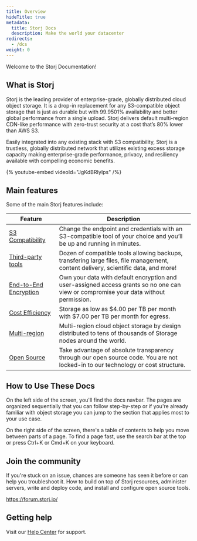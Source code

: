 ```yaml
---
title: Overview
hideTitle: true
metadata:
  title: Storj Docs
  description: Make the world your datacenter
redirects:
  - /dcs
weight: 0
---
```


Welcome to the Storj Documentation!

## What is Storj

Storj is the leading provider of enterprise-grade, globally distributed cloud object storage. It is a drop-in replacement for any S3-compatible object storage that is just as durable but with 99.9501% availability and better global performance from a single upload. Storj delivers default multi-region CDN-like performance with zero-trust security at a cost that’s 80% lower than AWS S3.

Easily integrated into any existing stack with S3 compatibility, Storj is a trustless, globally distributed network that utilizes existing excess storage capacity making enterprise-grade performance, privacy, and resiliency available with compelling economic benefits.

{% youtube-embed videoId="JgKdBRIyIps" /%}

## Main features

Some of the main Storj features include:

| Feature                                              | Description                                                                                                                          |
| ---------------------------------------------------- | ------------------------------------------------------------------------------------------------------------------------------------ |
| [S3 Compatibility](docId:eZ4caegh9queuQuaazoo)       | Change the endpoint and credentials with an S3-compatible tool of your choice and you’ll be up and running in minutes.               |
| [Third-party tools](docId:REPde_t8MJMDaE2BU8RfQ)     | Dozen of compatible tools allowing backups, transfering large files, file management, content delivery, scientific data, and more!   |
| [End-to-End Encryption](docId:uuhN7eyr1a8P3l_vzdnDk) | Own your data with default encryption and user-assigned access grants so no one can view or compromise your data without permission. |
| [Cost Efficiency](docId:59T_2l7c1rvZVhI8p91VX)       | Storage as low as $4.00 per TB per month with $7.00 per TB per month for egress.                                                     |
| [Multi-region](docId:eem7iong0aSh7ahbich5)           | Multi-region cloud object storage by design distributed to tens of thousands of Storage nodes around the world.                      |
| [Open Source](https://github.com/storj)              | Take advantage of absolute transparency through our open source code. You are not locked-in to our technology or cost structure.     |

## How to Use These Docs

On the left side of the screen, you'll find the docs navbar. The pages are organized sequentially that you can follow step-by-step or if you're already familiar with object storage you can jump to the section that applies most to your use case.

On the right side of the screen, there's a table of contents to help you move between parts of a page. To find a page fast, use the search bar at the top or press Ctrl+K or Cmd+K on your keyboard.

## Join the community

If you're stuck on an issue, chances are someone has seen it before or can help you troubleshoot it. How to build on top of Storj resources, administer servers, write and deploy code, and install and configure open source tools.

<https://forum.storj.io/>

## Getting help

Visit our [Help Center](docId:h0GeE0-z8ta1rOlKLL7lL) for support.
